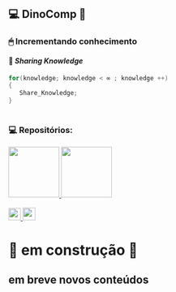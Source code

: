 ## 💻 DinoComp 🦕
### 🖱 Incrementando conhecimento 
#### 🚀 *Sharing Knowledge* 
 
 ~~~c
 for(knowledge; knowledge < ∞ ; knowledge ++)
 {
    Share_Knowledge;
 }
   ~~~~
   
   #


### 💻 Repositórios:
  <div>
  <a href="https://github.com/Dino-Comp/Arvores">
    <img height="100em" src="https://github-readme-stats.vercel.app/api/pin/?username=Dino-Comp&repo=Arvores&theme=ayu-mirage"/>
  <a href="https://github.com/Dino-Comp/Algoritmos-de-Ordenacao">
    <img height="100em" src="https://github-readme-stats.vercel.app/api/pin/?username=Dino-Comp&repo=Algoritmos-de-Ordenacao&theme=ayu-mirage"/> 
</div>
    
<div style="display: inline_block"><br> <a href="http://www.youtube.com/channel/UC6HrsMOHEXyyP7jJ52KFs4Q" target="_blank"><img  height="24,5" width="24,5" src="https://github.com/edent/SuperTinyIcons/blob/master/images/svg/youtube.svg" target="_blank"> <a href="http://www.instagram.com/dinocomp.exe" target="_blank"><img  height="25" width="25" src="https://github.com/edent/SuperTinyIcons/blob/master/images/svg/instagram.svg" target="_blank">  </a> 
  
 
  
#
 #
 
 # 🚧 em construção 🚧 

## em breve novos conteúdos
